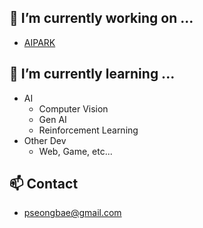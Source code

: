 ## 🔭 I’m currently working on ...
- [AIPARK](https://www.aipark.ai/)


## 🌱 I’m currently learning ...
- AI
  - Computer Vision
  - Gen AI
  - Reinforcement Learning
- Other Dev
  - Web, Game, etc...

## 📫 Contact
- pseongbae@gmail.com

<!--
**seongbae15/seongbae15** is a ✨ _special_ ✨ repository because its `README.md` (this file) appears on your GitHub profile.

Here are some ideas to get you started:

- 🔭 I’m currently working on ...
- 🌱 I’m currently learning ...
- 👯 I’m looking to collaborate on ...
- 🤔 I’m looking for help with ...
- 💬 Ask me about ...
- 📫 How to reach me: ...
- 😄 Pronouns: ...
- ⚡ Fun fact: ...
-->
